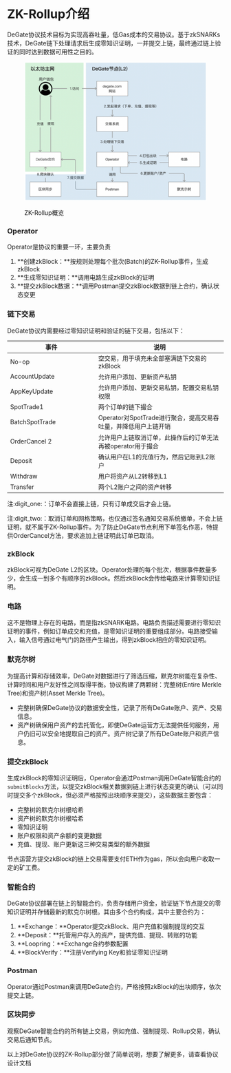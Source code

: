 # ZK-Rollup介绍

DeGate协议技术目标为实现高吞吐量，低Gas成本的交易协议。基于zkSNARKs技术，DeGate链下处理请求后生成零知识证明，一并提交上链，最终通过链上验证的同时达到数据可用性之目的。

<figure><img src="../.gitbook/assets/Screen Shot 2022-12-09 at 16.18.34.png" alt=""><figcaption><p>ZK-Rollup概览</p></figcaption></figure>

### Operator

Operator是协议的重要一环，主要负责

1. **创建zkBlock：**按规则处理每个批次(Batch)的ZK-Rollup事件，生成zkBlock
2. **生成零知识证明：**调用电路生成zkBlock的证明
3. **提交zkBlock数据：**调用Postman提交zkBlock数据到链上合约，确认状态变更

### 链下交易

DeGate协议内需要经过零知识证明和验证的链下交易，包括以下：

<table><thead><tr><th width="191">事件</th><th>说明</th></tr></thead><tbody><tr><td>No-op</td><td>空交易，用于填充未全部塞满链下交易的zkBlock</td></tr><tr><td>AccountUpdate</td><td>允许用户添加、更新资产私钥</td></tr><tr><td>AppKeyUpdate</td><td>允许用户添加、更新交易私钥，配置交易私钥权限</td></tr><tr><td>SpotTrade<span data-gb-custom-inline data-tag="emoji" data-code="0031">1</span></td><td>两个订单的链下撮合</td></tr><tr><td>BatchSpotTrade</td><td>Operator对SpotTrade进行聚合，提高交易吞吐量，并降低用户上链开销</td></tr><tr><td>OrderCancel <span data-gb-custom-inline data-tag="emoji" data-code="0032">2</span> </td><td>允许用户上链取消订单，此操作后的订单无法再被operator用于撮合</td></tr><tr><td>Deposit</td><td>确认用户在L1的充值行为，然后记账到L2账户</td></tr><tr><td>Withdraw</td><td>用户将资产从L2转移到L1</td></tr><tr><td>Transfer</td><td>两个L2账户之间的资产转移</td></tr></tbody></table>

注:digit\_one:：订单不会直接上链，只有订单成交后才会上链。

注:digit\_two:：取消订单和网格策略，也仅通过签名通知交易系统撤单，不会上链证明，就不属于ZK-Rollup事件。为了防止DeGate节点利用下单签名作恶，特提供OrderCancel方法，要求追加上链证明此订单已取消。

### zkBlock

zkBlock可视为DeGate L2的区块。Operator处理的每个批次，根据事件数量多少，会生成一到多个有顺序的zkBlock。然后zkBlock会传给电路来计算零知识证明。

### 电路

这不是物理上存在的电路，而是指zkSNARK电路。电路负责描述需要进行零知识证明的事件，例如订单成交和充值，是零知识证明的重要组成部分。电路接受输入，输入信号通过电气门的路径产生输出，得到zkBlock相应的零知识证明。

### 默克尔树

为提高计算和存储效率，DeGate对数据进行了筛选压缩，默克尔树能在复杂性、计算时间和用户友好性之间取得平衡。协议构建了两颗树：完整树(Entire Merkle Tree)和资产树(Asset Merkle Tree)。

* 完整树确保DeGate协议的数据安全性，记录了所有DeGate账户、资产、交易信息。
* 资产树确保用户资产的去托管化，即使DeGate运营方无法提供任何服务，用户仍旧可以安全地提取自己的资产。资产树记录了所有DeGate账户和资产信息。

### 提交zkBlock

生成zkBlock的零知识证明后，Operator会通过Postman调用DeGate智能合约的`submitBlocks`方法，以提交zkBlock相关数据到链上进行状态变更的确认（可以同时提交多个zkBlock，但必须严格按照出块顺序来提交），这些数据主要包含：

* 完整树的默克尔树根哈希
* 资产树的默克尔树根哈希
* 零知识证明
* 账户权限和资产余额的变更数据
* 充值、提现、账户更新这三种交易类型的额外数据

节点运营方提交zkBlock的链上交易需要支付ETH作为gas，所以会向用户收取一定的矿工费。

### 智能合约

DeGate协议部署在链上的智能合约，负责存储用户资金，验证链下节点提交的零知识证明并存储最新的默克尔树根。其由多个合约构成，其中主要合约为：

1. **Exchange：**Operator提交zkBlock、用户充值和强制提现的交互
2. **Deposit：**托管用户存入的资产，提供充值、提现、转账的功能
3. **Loopring：**Exchange合约参数配置
4. **BlockVerify：**注册Verifying Key和验证零知识证明

### Postman

Operator通过Postman来调用DeGate合约，严格按照zkBlock的出块顺序，依次提交上链。

### 区块同步

观察DeGate智能合约的所有链上交易，例如充值、强制提现、Rollup交易，确认交易后通知节点。

以上对DeGate协议的ZK-Rollup部分做了简单说明，想要了解更多，请查看协议设计文档
